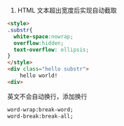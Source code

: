 1. HTML 文本超出宽度后实现自动截取

``` html
<style>
.substr{
  white-space:nowrap;
  overflow:hidden;
  text-overflow: ellipsis;
}
</style>
<div class="hello substr">
    hello world!
<div>
```
英文不会自动换行，添加换行
``` html
word-wrap:break-word;
word-break:break-all;
```

